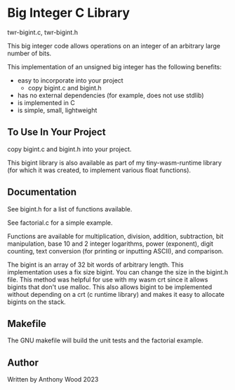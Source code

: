 # Big Integer C Library

twr-bigint.c, twr-bigint.h

This big integer code allows operations on an integer of an arbitrary large number of bits.

This implementation of an unsigned big integer has the following benefits:
   - easy to incorporate into your project
		- copy bigint.c and bigint.h
   - has no external dependencies (for example, does not use stdlib)
   - is implemented in C
   - is simple, small, lightweight

## To Use In Your Project
copy bigint.c and bigint.h into your project.

This bigint library is also available as part of my tiny-wasm-runtime library (for which it was created, to implement various float functions).

## Documentation
See bigint.h for a list of functions available.

See factorial.c for a simple example.

Functions are available for multiplication, division, addition, subtraction, bit manipulation, base 10 and 2 integer logarithms, power (exponent), digit counting, text conversion (for printing or inputting ASCII), and comparison.

The bigint is an array of 32 bit words of arbitrary length.  This implementation uses a fix size bigint.  You can change the size in the bigint.h file.  This method was helpful for use with my wasm crt since it allows bigints that don't use malloc.  This also allows bigint to be implemented without depending on a crt (c runtime library) and makes it easy to allocate bigints on the stack.

## Makefile
The GNU makefile will build the unit tests and the factorial example.

## Author
Written by Anthony Wood
2023





